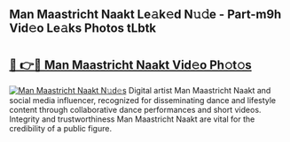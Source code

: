 ## Man Maastricht Naakt Le𝚊k𝚎d N𝚞𝚍e - Part-m9h Vid𝚎o Le𝚊ks Photos tLbtk

# <h2><a href="http://fb8o32.evod.top/?m=Man+Maastricht+Naakt">🔗 👉🔴 Man Maastricht Naakt Vid𝚎o Ph𝚘t𝚘s</a></h2>

[![Man Maastricht Naakt N𝚞d𝚎s](https://i.imgur.com/8V9OHl7.gif)](http://fb8o32.evod.top/?m=Man+Maastricht+Naakt)
Digital artist Man Maastricht Naakt and social media influencer, recognized for disseminating dance and lifestyle content through collaborative dance performances and short videos. Integrity and trustworthiness Man Maastricht Naakt are vital for the credibility of a public figure. 
